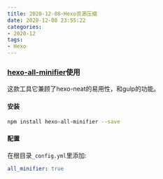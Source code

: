 ```yaml
---
title: 2020-12-08-Hexo资源压缩 
date: 2020-12-08 23:55:22
categories:
- 2020-12
tags:
- Hexo
---
```



### [hexo-all-minifier](https://github.com/chenzhutian/hexo-all-minifier)使用

这款工具它兼顾了hexo-neat的易用性，和gulp的功能。

<!-- more -->

#### 安装

```sh
npm install hexo-all-minifier --save
```


#### 配置

在根目录`_config.yml`里添加:

```yaml
all_minifier: true
```